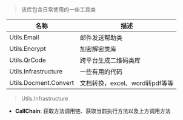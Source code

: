 > 该库包含日常使用的一些工具类

| 名称                  | 描述                           |
| --------------------- | ------------------------------ |
| Utils.Email           | 邮件发送帮助类                 |
| Utils.Encrypt         | 加密解密类库                   |
| Utils.QrCode          | 跨平台生成二维码类库           |
| Utils.Infrastructure  | 一些有用的代码                 |
| Utils.Docment.Convert | 文档转换，excel、word转pdf等等 |





> Utils.Infrastructure

* **CallChain**:  获取方法调用链、获取当前执行方法以及上方调用方法